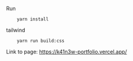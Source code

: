 
Run

```
    yarn install
```

tailwind

```
    yarn run build:css
```

Link to page: https://k41n3w-portfolio.vercel.app/
